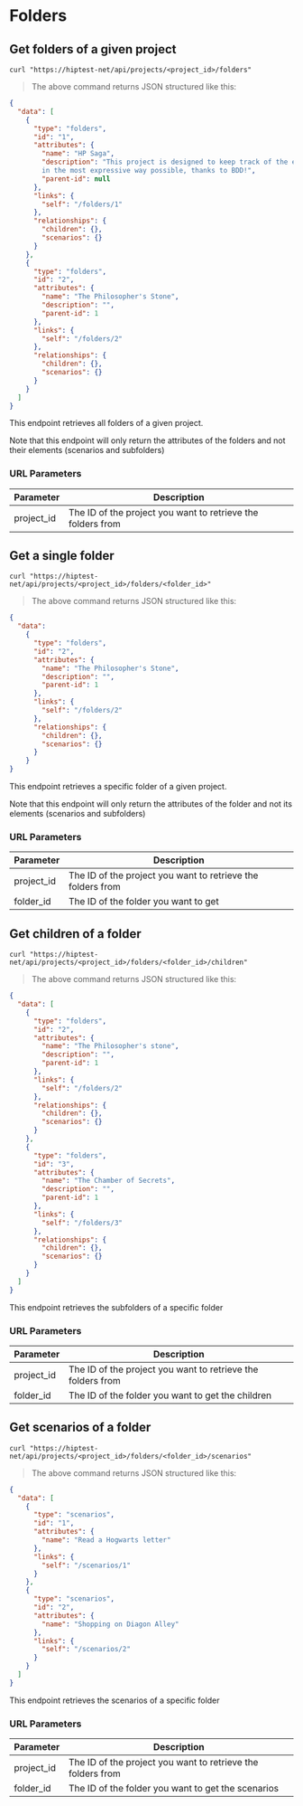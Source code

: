 # Folders

## Get folders of a given project
```shell
curl "https://hiptest-net/api/projects/<project_id>/folders"
```
> The above command returns JSON structured like this:

```json
{
  "data": [
    {
      "type": "folders",
      "id": "1",
      "attributes": {
        "name": "HP Saga",
        "description": "This project is designed to keep track of the evolution of the HP saga,
        in the most expressive way possible, thanks to BDD!",
        "parent-id": null
      },
      "links": {
        "self": "/folders/1"
      },
      "relationships": {
        "children": {},
        "scenarios": {}
      }
    },
    {
      "type": "folders",
      "id": "2",
      "attributes": {
        "name": "The Philosopher's Stone",
        "description": "",
        "parent-id": 1
      },
      "links": {
        "self": "/folders/2"
      },
      "relationships": {
        "children": {},
        "scenarios": {}
      }
    }
  ]
}
```

This endpoint retrieves all folders of a given project.
<aside class="warning"> Note that this endpoint will only return the attributes of the folders
and not their elements (scenarios and subfolders)</aside>

### URL Parameters

Parameter | Description
--------- | -----------
project_id | The ID of the project you want to retrieve the folders from

## Get a single folder

```shell
curl "https://hiptest-net/api/projects/<project_id>/folders/<folder_id>"
```
> The above command returns JSON structured like this:

```json
{
  "data":
    {
      "type": "folders",
      "id": "2",
      "attributes": {
        "name": "The Philosopher's Stone",
        "description": "",
        "parent-id": 1
      },
      "links": {
        "self": "/folders/2"
      },
      "relationships": {
        "children": {},
        "scenarios": {}
      }
    }
}
```

This endpoint retrieves a specific folder of a given project.
<aside class="warning"> Note that this endpoint will only return the attributes of the folder
and not its elements (scenarios and subfolders)</aside>

### URL Parameters

Parameter | Description
--------- | -----------
project_id | The ID of the project you want to retrieve the folders from
folder_id | The ID of the folder you want to get

## Get children of a folder

```shell
curl "https://hiptest-net/api/projects/<project_id>/folders/<folder_id>/children"
```
> The above command returns JSON structured like this:

```json
{
  "data": [
    {
      "type": "folders",
      "id": "2",
      "attributes": {
        "name": "The Philosopher's stone",
        "description": "",
        "parent-id": 1
      },
      "links": {
        "self": "/folders/2"
      },
      "relationships": {
        "children": {},
        "scenarios": {}
      }
    },
    {
      "type": "folders",
      "id": "3",
      "attributes": {
        "name": "The Chamber of Secrets",
        "description": "",
        "parent-id": 1
      },
      "links": {
        "self": "/folders/3"
      },
      "relationships": {
        "children": {},
        "scenarios": {}
      }
    }
  ]
}
```
This endpoint retrieves the subfolders of a specific folder

### URL Parameters

Parameter | Description
--------- | -----------
project_id | The ID of the project you want to retrieve the folders from
folder_id | The ID of the folder you want to get the children

## Get scenarios of a folder

```shell
curl "https://hiptest-net/api/projects/<project_id>/folders/<folder_id>/scenarios"
```

> The above command returns JSON structured like this:

```json
{
  "data": [
    {
      "type": "scenarios",
      "id": "1",
      "attributes": {
        "name": "Read a Hogwarts letter"
      },
      "links": {
        "self": "/scenarios/1"
      }
    },
    {
      "type": "scenarios",
      "id": "2",
      "attributes": {
        "name": "Shopping on Diagon Alley"
      },
      "links": {
        "self": "/scenarios/2"
      }
    }
  ]
}
```

This endpoint retrieves the scenarios of a specific folder

### URL Parameters

Parameter | Description
--------- | -----------
project_id | The ID of the project you want to retrieve the folders from
folder_id | The ID of the folder you want to get the scenarios
